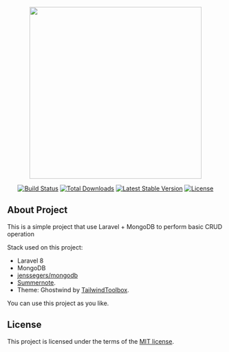 <p align="center"><a href="https://laravel.com" target="_blank"><img src="https://raw.githubusercontent.com/laravel/art/master/logo-lockup/5%20SVG/2%20CMYK/1%20Full%20Color/laravel-logolockup-cmyk-red.svg" width="400"></a></p>

<p align="center">
<a href="https://travis-ci.org/laravel/framework"><img src="https://travis-ci.org/laravel/framework.svg" alt="Build Status"></a>
<a href="https://packagist.org/packages/laravel/framework"><img src="https://img.shields.io/packagist/dt/laravel/framework" alt="Total Downloads"></a>
<a href="https://packagist.org/packages/laravel/framework"><img src="https://img.shields.io/packagist/v/laravel/framework" alt="Latest Stable Version"></a>
<a href="https://packagist.org/packages/laravel/framework"><img src="https://img.shields.io/packagist/l/laravel/framework" alt="License"></a>
</p>

## About Project

This is a simple project that use Laravel + MongoDB to perform basic CRUD operation

Stack used on this project:
- Laravel 8
- MongoDB
- [jenssegers/mongodb](https://github.com/jenssegers/laravel-mongodb)
- [Summernote](https://summernote.org/).
- Theme: Ghostwind by [TailwindToolbox](https://www.tailwindtoolbox.com/).

You can use this project as you like.


## License

This project is licensed under the terms of the [MIT license](https://opensource.org/licenses/MIT).
